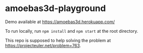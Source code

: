 # amoebas3d-playground

Demo available at https://amoebas3d.herokuapp.com/

To run locally, run `npm install` and `npm start` at the root directory.

This repo is supposed to help solving the problem at https://projecteuler.net/problem=763.
